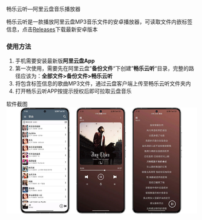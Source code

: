 畅乐云听—阿里云盘音乐播放器

畅乐云听是一款播放阿里云盘MP3音乐文件的安卓播放器，可读取文件内嵌标签信息，点击[Releases](https://github.com/socue/ChangYueCloudMusicPublic/releases)下载最新安卓版本

### 使用方法

1.  手机需要安装最新版**阿里云盘App**
2.  第一次使用，需要先在阿里云盘”**备份文件**“下创建”**畅乐云听**“目录，完整的路径应该为：**全部文件>备份文件>畅乐云听**
3.  将包含标签信息的歌曲MP3文件，通过云盘客户端上传至畅乐云听文件夹内
4.  打开畅乐云听APP按提示授权后即可拉取云盘音乐

软件截图  
![软件截图](photo.jpg "软件截图")
